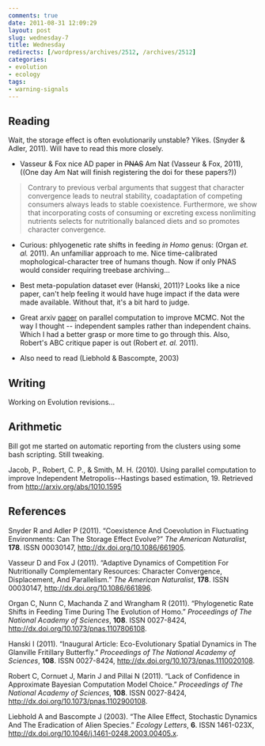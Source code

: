 ```yaml
---
comments: true
date: 2011-08-31 12:09:29
layout: post
slug: wednesday-7
title: Wednesday
redirects: [/wordpress/archives/2512, /archives/2512]
categories:
- evolution
- ecology
tags:
- warning-signals
---
```


## Reading


Wait, the storage effect is often evolutionarily unstable? Yikes. (Snyder & Adler, 2011). Will have to read this more closely.



	
  * Vasseur & Fox nice AD paper in <del>PNAS</del> Am Nat (Vasseur & Fox, 2011), ((One day Am Nat will finish registering the doi for these papers?))




> Contrary to previous verbal arguments that suggest that character convergence leads to neutral stability, coadaptation of competing consumers always leads to stable coexistence. Furthermore, we show that incorporating costs of consuming or excreting excess nonlimiting nutrients selects for nutritionally balanced diets and so promotes character convergence.





	
  * Curious: phlyogenetic rate shifts in feeding _in Homo_ genus: (Organ _et. al._ 2011). An unfamiliar approach to me. Nice time-calibrated mophological-character tree of humans though. Now if only PNAS would consider requiring treebase archiving...



	
  * Best meta-population dataset ever (Hanski, 2011)? Looks like a nice paper, can't help feeling it would have huge impact if the data were made available. Without that, it's a bit hard to judge.



	
  * Great arxiv [paper](http://arxiv.org/abs/1010.1595) on parallel computation to improve MCMC. Not the way I thought -- independent samples rather than independent chains. Which I had a better grasp or more time to go through this. Also, Robert's ABC critique paper is out (Robert _et. al._ 2011).



	
  * Also need to read (Liebhold & Bascompte, 2003)




## Writing


Working on Evolution revisions...


## Arithmetic


Bill got me started on automatic reporting from the clusters using some bash scripting. Still tweaking.



Jacob, P., Robert, C. P., & Smith, M. H. (2010). Using parallel computation to improve Independent Metropolis--Hastings based estimation, 19. Retrieved from http://arxiv.org/abs/1010.1595
## References

<p>Snyder R and Adler P (2011).
&ldquo;Coexistence And Coevolution in Fluctuating Environments: Can The Storage Effect Evolve?&rdquo;
<EM>The American Naturalist</EM>, <B>178</B>.
ISSN 00030147, <a href="http://dx.doi.org/10.1086/661905">http://dx.doi.org/10.1086/661905</a>.
<p>Vasseur D and Fox J (2011).
&ldquo;Adaptive Dynamics of Competition For Nutritionally Complementary Resources: Character Convergence, Displacement, And Parallelism.&rdquo;
<EM>The American Naturalist</EM>, <B>178</B>.
ISSN 00030147, <a href="http://dx.doi.org/10.1086/661896">http://dx.doi.org/10.1086/661896</a>.
<p>Organ C, Nunn C, Machanda Z and Wrangham R (2011).
&ldquo;Phylogenetic Rate Shifts in Feeding Time During The Evolution of Homo.&rdquo;
<EM>Proceedings of The National Academy of Sciences</EM>, <B>108</B>.
ISSN 0027-8424, <a href="http://dx.doi.org/10.1073/pnas.1107806108">http://dx.doi.org/10.1073/pnas.1107806108</a>.
<p>Hanski I (2011).
&ldquo;Inaugural Article: Eco-Evolutionary Spatial Dynamics in The Glanville Fritillary Butterfly.&rdquo;
<EM>Proceedings of The National Academy of Sciences</EM>, <B>108</B>.
ISSN 0027-8424, <a href="http://dx.doi.org/10.1073/pnas.1110020108">http://dx.doi.org/10.1073/pnas.1110020108</a>.
<p>Robert C, Cornuet J, Marin J and Pillai N (2011).
&ldquo;Lack of Confidence in Approximate Bayesian Computation Model Choice.&rdquo;
<EM>Proceedings of The National Academy of Sciences</EM>, <B>108</B>.
ISSN 0027-8424, <a href="http://dx.doi.org/10.1073/pnas.1102900108">http://dx.doi.org/10.1073/pnas.1102900108</a>.
<p>Liebhold A and Bascompte J (2003).
&ldquo;The Allee Effect, Stochastic Dynamics And The Eradication of Alien Species.&rdquo;
<EM>Ecology Letters</EM>, <B>6</B>.
ISSN 1461-023X, <a href="http://dx.doi.org/10.1046/j.1461-0248.2003.00405.x">http://dx.doi.org/10.1046/j.1461-0248.2003.00405.x</a>.

